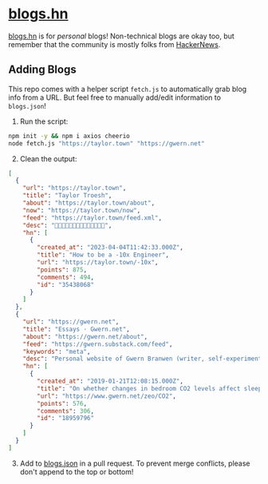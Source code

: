 # [blogs.hn](https://blogs.hn)

[blogs.hn](https://blogs.hn) is for _personal_ blogs! Non-technical blogs are
okay too, but remember that the community is mostly folks from
[HackerNews](https://news.ycombinator.com).

## Adding Blogs

This repo comes with a helper script `fetch.js` to automatically grab blog info
from a URL. But feel free to manually add/edit information to `blogs.json`!

1. Run the script:

```bash
npm init -y && npm i axios cheerio
node fetch.js "https://taylor.town" "https://gwern.net"
```

2. Clean the output:

```json
[
  {
    "url": "https://taylor.town",
    "title": "Taylor Troesh",
    "about": "https://taylor.town/about",
    "now": "https://taylor.town/now",
    "feed": "https://taylor.town/feed.xml",
    "desc": "🐸🐸🐸🐸🐸🐸🐸🐸🐸🐸🐸🐸🐸🐸",
    "hn": [
      {
        "created_at": "2023-04-04T11:42:33.000Z",
        "title": "How to be a -10x Engineer",
        "url": "https://taylor.town/-10x",
        "points": 875,
        "comments": 494,
        "id": "35438068"
      }
    ]
  },
  {
    "url": "https://gwern.net",
    "title": "Essays · Gwern.net",
    "about": "https://gwern.net/about",
    "feed": "https://gwern.substack.com/feed",
    "keywords": "meta",
    "desc": "Personal website of Gwern Branwen (writer, self-experimenter, and programmer): topics: psychology, statistics, technology, deep learning, anime. This index page is a categorized list of Gwern.net pages.",
    "hn": [
      {
        "created_at": "2019-01-21T12:08:15.000Z",
        "title": "On whether changes in bedroom CO2 levels affect sleep quality",
        "url": "https://www.gwern.net/zeo/CO2",
        "points": 576,
        "comments": 306,
        "id": "18959796"
      }
    ]
  }
]
```

3. Add to
   [blogs.json](https://github.com/surprisetalk/blogs.hn/blob/main/blogs.json)
   in a pull request. To prevent merge conflicts, please don't append to the top
   or bottom!
